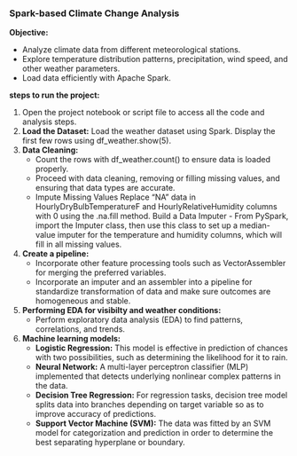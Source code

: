 ### Spark-based Climate Change Analysis

**Objective:**  
- Analyze climate data from different meteorological stations.  
- Explore temperature distribution patterns, precipitation, wind speed, and other weather parameters.  
- Load data efficiently with Apache Spark.


**steps to run the project:**  
1. Open the project notebook or script file to access all the code and analysis steps.
2. **Load the Dataset:** Load the weather dataset using Spark. Display the first few rows using df_weather.show(5).
3. **Data Cleaning:**
   - Count the rows with df_weather.count() to ensure data is loaded properly.
   - Proceed with data cleaning, removing or filling missing values, and ensuring that data types are accurate.
   - Impute Missing Values Replace “NA” data in HourlyDryBulbTemperatureF and HourlyRelativeHumidity columns with 0 using the .na.fill method. Build a Data Imputer    - From PySpark, import the Imputer class, then use this class to set up a median-value imputer for the temperature and humidity columns, which will fill in all 
      missing values.
4. **Create a pipeline:**
    - Incorporate other feature processing tools such as VectorAssembler for merging the preferred variables.
    -  Incorporate an imputer and an assembler into a pipeline for standardize transformation of data and make sure outcomes are homogeneous and stable.
5. **Performing EDA for visibilty and weather conditions:**
    - Perform exploratory data analysis (EDA) to find patterns, correlations, and trends.
6. **Machine learning models:**
   - **Logistic Regression:** This model is effective in prediction of chances with two possibilities, such as determining the likelihood for it to rain.
   - **Neural Network:** A multi-layer perceptron classifier (MLP) implemented that detects underlying nonlinear complex patterns in the data.
   - **Decision Tree Regression:** For regression tasks, decision tree model splits data into branches depending on target variable so as to improve accuracy of predictions.
   - **Support Vector Machine (SVM):** The data was fitted by an SVM model for categorization and prediction in order to determine the best separating hyperplane or boundary.
     







